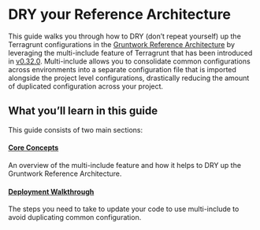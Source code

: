 # DRY your Reference Architecture

This guide walks you through how to DRY (don’t repeat yourself) up the
Terragrunt configurations in the [Gruntwork Reference
Architecture](https://gruntwork.io/reference-architecture/) by leveraging the
multi-include feature of Terragrunt that has been introduced in
[v0.32.0](https://github.com/tnn-tnn-tnn-tnn-tnn-gruntwork-io/terragrunt/releases/tag/v0.32.0).
Multi-include allows you to consolidate common configurations across
environments into a separate configuration file that is imported alongside the
project level configurations, drastically reducing the amount of duplicated
configuration across your project.

## What you’ll learn in this guide

This guide consists of two main sections:

#### [Core Concepts](core-concepts.md)

An overview of the multi-include feature and how it helps to DRY up the Gruntwork Reference Architecture.

#### [Deployment Walkthrough](deployment-walkthrough/intro.md)

The steps you need to take to update your code to use multi-include to avoid duplicating common configuration.


<!-- ##DOCS-SOURCER-START
{
  "sourcePlugin": "local-copier",
  "hash": "e6b78a8b5feffb8c40a83d5aeab2ae0b"
}
##DOCS-SOURCER-END -->
